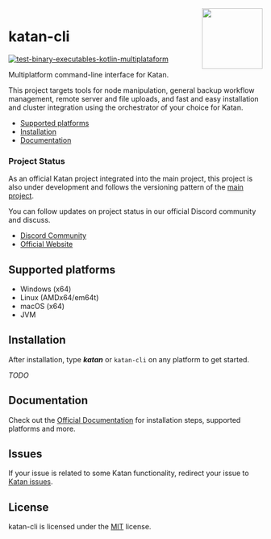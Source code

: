 <img align="right" width="120" height="120" src="https://avatars.githubusercontent.com/u/70386471?s=200&v=4">
<h1>katan-cli</h1> 

[![test-binary-executables-kotlin-multiplataform](https://github.com/zkingboos/katan-cli/actions/workflows/test-binary-executables-kotlin-multiplataform.yml/badge.svg?branch=main)](https://github.com/zkingboos/katan-cli/actions/workflows/test-binary-executables-kotlin-multiplataform.yml)

Multiplatform command-line interface for Katan.

This project targets tools for node manipulation, general backup workflow management, remote server and file uploads, and fast and easy installation and cluster integration using the orchestrator of your choice for Katan.

* [Supported platforms](#supported-platforms)
* [Installation](#installation)
* [Documentation](#documentation)

### Project Status
As an official Katan project integrated into the main project, this project is also under development and follows the versioning pattern of the [main project](https://github.com/KatanPanel/Katan).

You can follow updates on project status in our official Discord community and discuss.
* [Discord Community](https://discord.gg/j8JahE8xuV)
* [Official Website](https://katan.gg)

## Supported platforms
* Windows (x64)
* Linux (AMDx64/em64t)
* macOS (x64)
* JVM

## Installation
After installation, type ***katan*** or `katan-cli` on any platform to get started.

*TODO*

## Documentation
Check out the [Official Documentation](https://katan.org) for installation steps, supported platforms and more.

## Issues
If your issue is related to some Katan functionality, redirect your issue to [Katan issues](https://github.com/KatanPanel/Katan/issues).

## License
katan-cli is licensed under the [MIT](https://github.com/KatanPanel/katan-cli/blob/main/LICENSE) license.
